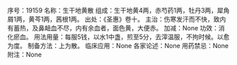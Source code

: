 序号：19159
名称：生干地黄散
组成：生干地黄4两，赤芍药1两，牡丹3两，犀角屑1两，黄芩1两，茜根1两。
出处：《圣惠》卷十。
主治：伤寒发汗而不快，致内有蓄热，及鼻衄血不尽，内有余血者，面色黄，大便赤。
加减：None
功效：消化瘀血。
用法用量：每服5钱，以水1中盏，煎至5分，去滓温服，不拘时候。以愈为度。
制备方法：上为散。
临床应用：None
各家论述：None
用药禁忌：None
附注：None
